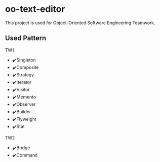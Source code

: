 # oo-text-editor
This project is used for Object-Oriented Software Engineering Teamwork.
## Used Pattern
TW1
- ✔️Singleton
- ✔️Composite
- ✔️Strategy
- ✔️Iterator
- ✔️Visitor
- ✔️Memento
- ✔️Observer
- ✔️Builder
- ✔️Flyweight
- ✔️Stat

TW2
- ✔️Bridge
- ✔️Command
